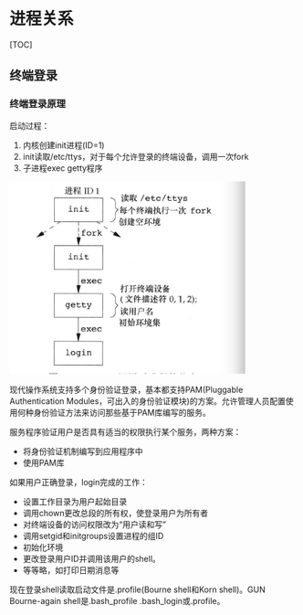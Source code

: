 # 进程关系

[TOC]

## 终端登录

### 终端登录原理

启动过程：

1. 内核创建init进程(ID=1)
2. init读取/etc/ttys，对于每个允许登录的终端设备，调用一次fork
3. 子进程exec getty程序

![1569232896868](pics/9_Thread_relationship/1569232896868.png)

现代操作系统支持多个身份验证登录，基本都支持PAM(Pluggable Authentication Modules，可出入的身份验证模块)的方案。允许管理人员配置使用何种身份验证方法来访问那些基于PAM库编写的服务。

服务程序验证用户是否具有适当的权限执行某个服务，两种方案：

- 将身份验证机制编写到应用程序中
- 使用PAM库

如果用户正确登录，login完成的工作：

- 设置工作目录为用户起始目录
- 调用chown更改总段的所有权，使登录用户为所有者
- 对终端设备的访问权限改为“用户读和写”
- 调用setgid和initgroups设置进程的组ID
- 初始化环境
- 更改登录用户ID并调用该用户的shell。
- 等等略，如打印日期消息等

现在登录shell读取启动文件是.profile(Bourne shell和Korn shell)。GUN Bourne-again shell是.bash_profile .bash_login或.profile。